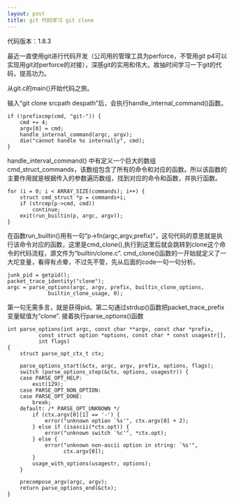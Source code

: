```yaml
---
layout: post
title: git 代码学习 git clone
---
```

代码版本：1.8.3

最近一直使用git进行代码开发（公司用的管理工具为perforce，不管用git p4可以实现用git对perforce的对接），深感git的实用和伟大。故抽时间学习一下git的代码，提高功力。

从git.c的main()开始代码之旅。

输入“git clone srcpath despath”后，会执行handle_internal_command()函数。

	if (!prefixcmp(cmd, "git-")) {
		cmd += 4;
		argv[0] = cmd;
		handle_internal_command(argc, argv);
		die("cannot handle %s internally", cmd);
	}

handle_interval_command() 中有定义一个巨大的数组cmd_struct_commands，该数组包含了所有的命令和对应的函数。所以该函数的主要作用就是根据传入的参数遍历数组，找到对应的命令和函数，并执行函数。

	for (i = 0; i < ARRAY_SIZE(commands); i++) {
		struct cmd_struct *p = commands+i;
		if (strcmp(p->cmd, cmd))
			continue;
		exit(run_builtin(p, argc, argv));
	}

在函数run_builtin()用有一句“p->fn(argc,argv,prefix)”，这句代码的意思就是执行该命令对应的函数，这里是cmd_clone(),执行到这里后就会跳转到clone这个命令的代码流程，源文件为“builtin/clone.c”. 
cmd_clone()函数的一开始就定义了一大坨变量，看得有点晕，不过先不管，先从后面的code一句一句分析。

	junk_pid = getpid();
	packet_trace_identity("clone");
	argc = parse_options(argc, argv, prefix, builtin_clone_options,
			     builtin_clone_usage, 0);

第一句无需多言，就是获得pid。第二句通过strdup()函数把packet_trace_prefix 变量赋值为“clone”. 接着执行parse_options()函数
	
	int parse_options(int argc, const char **argv, const char *prefix,
			  const struct option *options, const char * const usagestr[],
			  int flags)
	{
		struct parse_opt_ctx_t ctx;
	
		parse_options_start(&ctx, argc, argv, prefix, options, flags);
		switch (parse_options_step(&ctx, options, usagestr)) {
		case PARSE_OPT_HELP:
			exit(129);
		case PARSE_OPT_NON_OPTION:
		case PARSE_OPT_DONE:
			break;
		default: /* PARSE_OPT_UNKNOWN */
			if (ctx.argv[0][1] == '-') {
				error("unknown option `%s'", ctx.argv[0] + 2);
			} else if (isascii(*ctx.opt)) {
				error("unknown switch `%c'", *ctx.opt);
			} else {
				error("unknown non-ascii option in string: `%s'",
				      ctx.argv[0]);
			}
			usage_with_options(usagestr, options);
		}
	
		precompose_argv(argc, argv);
		return parse_options_end(&ctx);
	}
